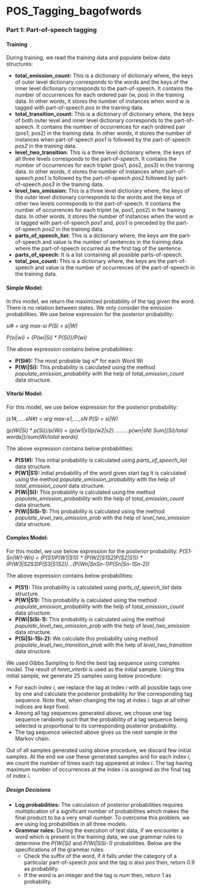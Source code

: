 # POS_Tagging_bagofwords

### **Part 1: Part-of-speech tagging**

#### **Training**
During training, we read the training data and populate below data structures:
* **total_emission_count:** This is a dictionary of dictionary where, the keys of outer level dictionary corresponds to the words and the keys of the inner level dictionary corresponds to the part-of-speech. It contains the number of occurrences for each ordered pair (w, pos) in the training data. In other words, it stores the number of instances when word _w_ is tagged with part-of-speech _pos_ in the training data.
* **total_transition_count:** This is a dictionary of dictionary where, the keys of both outer level and inner level dictionary corresponds to the part-of-speech. It contains the number of occurrences for each ordered pair (pos1, pos2) in the training data. In other words, it stores the number of instances when part-of-speech _pos1_ is followed by the part-of-speech _pos2_ in the training data.
* **level_two_transition:** This is a three level dictionary where, the keys of all three levels corresponds to the part-of-speech. It contains the number of occurrences for each triplet (pos1, pos2, pos3) in the training data. In other words, it stores the number of instances when part-of-speech _pos1_ is followed by the part-of-speech _pos2_ followed by part-of-speech _pos3_ in the training data.
* **level_two_emission:** This is a three level dictionary where, the keys of the outer level dictionary corresponds to the words and the keys of other two levels corresponds to the part-of-speech. It contains the number of occurrences for each triplet (w, pos1, pos2) in the training data. In other words, it stores the number of instances when the word _w_ is tagged with part-of-speech _pos1_ and, _pos1_ is preceded by the part-of-speech _pos2_ in the training data.
* **parts_of_speech_list:** This is a dictionary where, the keys are the part-of-speech and value is the number of sentences in the training data where the part-of-speech occurred as the first tag of the sentence.
* **parts_of_speech:** It is a list containing all possible parts-of-speech.
* **total_pos_count:** This is a dictionary where, the keys are the part-of-speech and value is the number of occurrences of the part-of-speech in the training data.

#### **Simple Model:**
In this model, we return the maximized probability of the tag given the word. There is no relation between states. We only consider the emission probabilities. We use below expression for the posterior probability:

_si# = arg max-si P(Si = si|W)_

_P(si|wi) = {P(wi|Si) * P(Si)}/P(wi)_

The above expression contains below probabilities:
* **P(Si#):** The most probable tag si* for each Word Wi
* **P(Wi|Si):** This probability is calculated using the method _populate_emission_probability_ with the help of _total_emission_count_ data structure.

#### **Viterbi Model:**
For this model, we use below expression for the posterior probability:

_(s1#,.....sN#) =  arg max-s1,....,sN P(Si = si|W)_

_(p(Wi|Si) * p(Si))/p(Wi) = {p(w1|s1)p(w2|s2)..........p(wn|sN) Sum[(Si)/total words]}/sum(Wi/total words)_

The above expression contains below probabilities:
* **P(S1#):** This initial probability is calculated using _parts_of_speech_list_ data structure.
* **P(W1|S1):** initial probability of the word given start tag It is calculated using the method _populate_emission_probability_ with the help of _total_emission_count_ data structure.
* **P(Wi|Si):** This probability is calculated using the method _populate_emission_probability_ with the help of _total_emission_count_ data structure.
* **P(Wi|SiSi-1):** This probability is calculated using the method _populate_level_two_emission_prob_ with the help of _level_two_emission_ data structure.

#### **Complex Model:**
For this model, we use below expression for the posterior probability:
_P(S1-Sn|W1-Wn) = (P(S1)P(W1|S1)) * (P(W2|S1S2)P(S2|S1)) * (P(W3|S2S3)P(S3|S1S2))...(P(Wn|SnSn-1)P(Sn|Sn-1Sn-2))_

The above expression contains below probabilities:
* **P(S1):** This probability is calculated using _parts_of_speech_list_ data structure.
* **P(W1|S1):** This probability is calculated using the method _populate_emission_probability_ with the help of _total_emission_count_ data structure.
* **P(Wi|SiSi-1):** This probability is calculated using the method _populate_level_two_emission_prob_ with the help of _level_two_emission_ data structure.
* **P(Si|Si-1Si-2):** We calculate this probability using method _populate_level_two_transition_prob_ with the help of _level_two_transition_ data structure.

We used Gibbs Sampling to find the best tag sequence using complex model. The result of _hmm_viterbi_ is used as the initial sample. Using this initial sample, we generate 25 samples using below procedure:
* For each index _i_, we replace the tag at index _i_ with all possible tags one by one and calculate the posterior probability for the corresponding tag sequence. Note that, when changing the tag at index _i_. tags at all other indices are kept fixed.
* Among all tag sequences generated above, we choose one tag sequence randomly such that the probability of a tag sequence being selected is proportional to its corresponding posterior probability.
* The tag sequence selected above gives us the next sample in the Markov chain. 

Out of all samples generated using above procedure, we discard few initial samples. At the end we use these generated samples and for each index _i_, we count the number of times each tag appeared at index _i_. The tag having maximum number of occurrences at the index _i_ is assigned as the final tag of index _i_.

##### **Design Decisions**
* **Log probabilities:** The calculation of posterior probabilities requires multiplication of a significant number of probabilities which makes the final product to ba a very small number. To overcome this problem, we are using log probabilities in all three models.
* **Grammar rules:** During the execution of test data, if we encounter a word which is present in the training data, we use grammar rules to determine the _P(Wi|Si)_ and _P(Wi|SiSi-1)_ probabilities. Below are the specifications of the grammar rules:
  * Check the suffix of the word, if it falls under the category of a particular part-of-speech _pos_ and the tag is also _pos_ then, return 0.9 as probability.
  * If the word is an integer and the tag is _num_ then, return 1 as probability.
